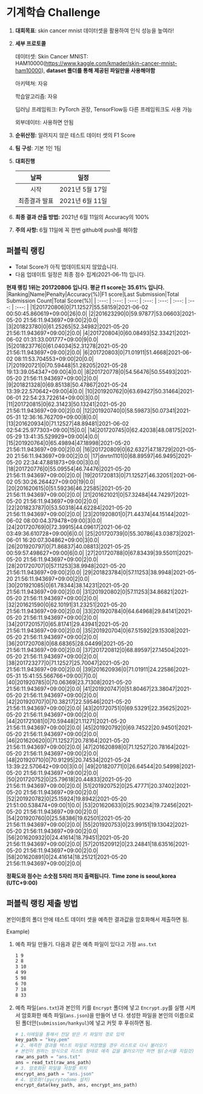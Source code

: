 # **기계학습 Challenge**
1. **대회목표**: skin cancer mnist 데이터셋을 활용하여 인식 성능을 높여라!

2. **세부 프로토콜**

   데이터셋: Skin Cancer MNIST: HAM10000(https://www.kaggle.com/kmader/skin-cancer-mnist-ham10000), 
           **dataset 폴더를 통해 제공된 파일만을 사용해야함**

   아키텍쳐: 자유

   학습알고리즘: 자유

   딥러닝 프레임워크: PyTorch 권장, TensorFlow등 다른 프레임워크도 사용 가능

   외부데이터: 사용하면 안됨

3. **순위산정:** 알려지지 않은 테스트 데이터 셋의 F1 Score

4. **팀 구성**: 기본 1인 1팀

5. **대회진행**

   |     날짜      |      일정       |
   | :-----------: | :-------------: |
   |     시작      | 2021년 5월 17일 |
   | 최종결과 발표 | 2021년 6월 11일  |

6. **최종 결과 산출 방법:** 2021년 6월 11일의 Accuracy의 100%

7. **주의 사항:** 6월 11일에 꼭 한번 github에 push를 해야함


## 퍼블릭 랭킹

  
- Total Score가 아직 업데이트되지 않았습니다. 
 - 다음 업데이트 일정은 최종 점수 집계(2021-06-11) 입니다.
  
**현재 랭킹 1위는 201720806 입니다. 평균 f1 score는 35.61% 입니다.**
|Ranking|Name|Penalty|Accuracy(%)|F1 score|Last Submission|Total Submission Count|Total Score(%)|
| :---: | :---: | :---: | :---: | :---: | :---: | :---: | :---: |
|1|201720806|0|71.12527|55.58159|2021-06-02 00:50:45.860619+09:00|26|0.0|
|2|201623290|0|59.97877|53.06603|2021-05-20 21:56:11.943697+09:00|2|0.0|
|3|201823780|0|61.25265|52.34982|2021-05-20 21:56:11.943697+09:00|2|0.0|
|4|201720804|0|60.08493|52.33421|2021-06-02 01:31:33.001777+09:00|9|0.0|
|5|201823776|0|61.04034|52.31278|2021-05-20 21:56:11.943697+09:00|2|0.0|
|6|201720803|0|71.01911|51.4668|2021-06-02 08:11:53.704553+09:00|20|0.0|
|7|201920721|0|70.59448|51.28205|2021-05-28 19:13:39.054347+09:00|4|0.0|
|8|201720778|0|54.56476|50.55493|2021-05-20 21:56:11.943697+09:00|2|0.0|
|9|201821328|0|69.85138|50.47867|2021-05-24 13:39:22.570642+09:00|4|0.0|
|10|201920762|0|63.69427|50.31464|2021-06-01 22:54:23.722614+09:00|3|0.0|
|11|201720815|0|62.31423|50.13241|2021-05-20 21:56:11.943697+09:00|2|0.0|
|12|201920740|0|58.59873|50.07341|2021-05-31 12:36:16.762709+09:00|8|0.0|
|13|201620934|0|71.12527|48.89481|2021-06-02 02:54:25.977303+09:00|15|0.0|
|14|201720745|0|62.42038|48.08175|2021-05-29 13:41:35.529929+09:00|4|0.0|
|15|201920764|0|65.49894|47.18998|2021-05-20 21:56:11.943697+09:00|2|0.0|
|16|201720809|0|62.6327|47.18729|2021-05-20 21:56:11.943697+09:00|2|0.0|
|17|dnrtn1101|0|68.89597|46.9495|2021-05-20 22:34:47.881873+09:00|3|0.0|
|18|201720776|0|55.09554|46.74476|2021-05-20 21:56:11.943697+09:00|2|0.0|
|19|201720813|0|71.12527|46.32051|2021-06-02 05:30:26.264427+09:00|19|0.0|
|20|201620615|0|51.59236|46.22585|2021-05-20 21:56:11.943697+09:00|2|0.0|
|21|201621021|0|57.32484|44.74297|2021-05-20 21:56:11.943697+09:00|2|0.0|
|22|201823787|0|53.50318|44.62284|2021-05-20 21:56:11.943697+09:00|2|0.0|
|23|201920801|0|71.44374|44.15144|2021-06-02 08:00:04.379478+09:00|3|0.0|
|24|201720769|0|72.39915|44.09617|2021-06-02 03:49:36.610728+09:00|6|0.0|
|25|201720739|0|55.30786|43.03873|2021-06-01 16:20:07.304862+09:00|3|0.0|
|26|201920797|0|71.86837|40.08813|2021-05-25 00:59:57.498627+09:00|6|0.0|
|27|201720788|0|67.83439|39.55011|2021-05-20 21:56:11.943697+09:00|2|0.0|
|28|201720707|0|57.11253|38.9948|2021-05-20 21:56:11.943697+09:00|2|0.0|
|29|201823784|0|57.11253|38.9948|2021-05-20 21:56:11.943697+09:00|2|0.0|
|30|201921085|0|61.78344|38.14231|2021-05-20 21:56:11.943697+09:00|2|0.0|
|31|201920802|0|57.11253|34.86821|2021-05-20 21:56:11.943697+09:00|2|0.0|
|32|201621590|0|62.10191|31.23251|2021-05-20 21:56:11.943697+09:00|2|0.0|
|33|201920784|0|64.64968|29.84141|2021-05-20 21:56:11.943697+09:00|2|0.0|
|34|201720157|0|65.81741|29.43941|2021-05-20 21:56:11.943697+09:00|2|0.0|
|35|201920704|0|67.51592|29.15308|2021-05-20 21:56:11.943697+09:00|2|0.0|
|36|201720708|0|68.68365|28.04499|2021-05-20 21:56:11.943697+09:00|2|0.0|
|37|201720812|0|68.89597|27.14504|2021-05-20 21:56:11.943697+09:00|2|0.0|
|38|201723277|0|71.12527|25.70047|2021-05-20 21:56:11.943697+09:00|2|0.0|
|39|201620936|0|71.01911|24.22586|2021-05-31 15:41:55.566766+09:00|7|0.0|
|40|201920785|0|70.06369|23.71308|2021-05-20 21:56:11.943697+09:00|2|0.0|
|41|201920747|0|51.80467|23.38047|2021-05-20 21:56:11.943697+09:00|2|0.0|
|42|201920707|0|70.38217|22.59546|2021-05-20 21:56:11.943697+09:00|2|0.0|
|43|201720751|0|69.53291|22.35625|2021-05-20 21:56:11.943697+09:00|2|0.0|
|44|201721081|0|70.59448|21.11271|2021-05-20 21:56:11.943697+09:00|2|0.0|
|45|201920792|0|69.74522|20.94501|2021-05-20 21:56:11.943697+09:00|2|0.0|
|46|201620620|0|71.12527|20.78164|2021-05-20 21:56:11.943697+09:00|2|0.0|
|47|201620898|0|71.12527|20.78164|2021-05-20 21:56:11.943697+09:00|2|0.0|
|48|201920710|0|70.91295|20.74534|2021-05-24 13:39:22.570642+09:00|3|0.0|
|49|201820771|0|26.64544|20.54998|2021-05-20 21:56:11.943697+09:00|2|0.0|
|50|201720752|0|25.79618|20.44833|2021-05-20 21:56:11.943697+09:00|2|0.0|
|51|201920752|0|25.47771|20.37402|2021-05-20 21:56:11.943697+09:00|2|0.0|
|52|201920782|0|25.15924|19.8942|2021-05-20 21:51:00.538474+09:00|1|0.0|
|53|201620633|0|25.90234|19.72456|2021-05-20 21:56:11.943697+09:00|2|0.0|
|54|201920760|0|25.58386|19.62501|2021-05-20 21:56:11.943697+09:00|2|0.0|
|55|201920753|0|23.99151|19.13042|2021-05-20 21:56:11.943697+09:00|2|0.0|
|56|201620932|0|24.41614|18.79451|2021-05-20 21:56:11.943697+09:00|2|0.0|
|57|201520912|0|23.24841|18.63516|2021-05-20 21:56:11.943697+09:00|2|0.0|
|58|201620891|0|24.41614|18.25121|2021-05-20 21:56:11.943697+09:00|2|0.0|


**정확도와 점수는 소숫점 5자리 까지 출력됩니다.**
**Time zone is seoul,korea (UTC+9:00)**
## 퍼블릭 랭킹 제출 방법

본인이름의 폴더 안에 테스트 데이터 셋을 예측한 결과값을 암호화해서 제출하면 됨.

Example) 

1. 예측 파일 만들기. 다음과 같은 예측 파일이 있다고 가정 `ans.txt`

   ```tex
   1 9
   2 8
   3 10
   4 99
   5 98
   6 70
   7 18
   8 33
   ```

2. 예측 파일(`ans.txt`)과 본인의 키를 `Encrypt` 폴더에 넣고 `Encrypt.py`를 실행 시켜서 암호화한 예측 파일(`ans.json`)을 만들어 낸 다. 생성한 파일을 본인의 이름으로 된 폴더안(`submission/hankyul`)에 넣고 커밋 후 푸쉬하면 됨.

   ```python
   # 1.이메일을 통해서 전달 받은 키 파일의 경로 입력
   key_path = "key.pem"
   # 2. 예측한 결과를 텍스트 파일로 저장했을 경우 리스트로 다시 불러오기
   # 본인이 원하는 방식으로 리스트 형태로 예측 값을 불러오기만 하면 됨(순서를 지킬것)
   raw_ans_path = "ans.txt"
   ans = read_txt(raw_ans_path)
   # 3. 암호화된 파일을 저장할 위치
   encrypt_ans_path = "ans.json"
   # 4. 암호화!(pycrytodome 설치)
   encrypt_data(key_path, ans, encrypt_ans_path)
   ```




